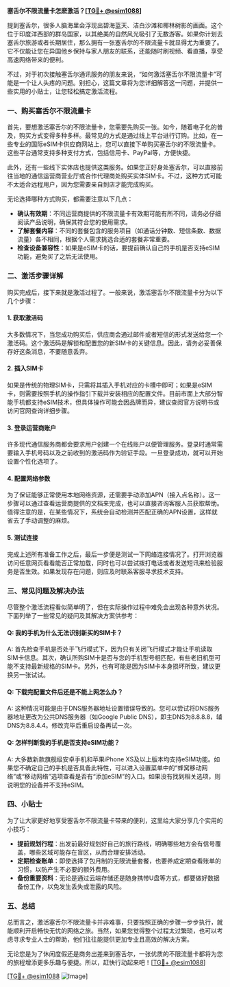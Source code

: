 **塞舌尔不限流量卡怎麽激活？[[TG💪+ @esim1088](https://t.me/s/esim1088)]**

提到塞舌尔，很多人脑海里会浮现出碧海蓝天、洁白沙滩和椰林树影的画面。这个位于印度洋西部的群岛国家，以其绝美的自然风光吸引了无数游客。如果你计划去塞舌尔旅游或者长期居住，那么拥有一张塞舌尔的不限流量卡就显得尤为重要了。它不仅能让您在异国他乡保持与家人朋友的联系，还能随时刷视频、看直播，享受高速网络带来的便利。

不过，对于初次接触塞舌尔通讯服务的朋友来说，“如何激活塞舌尔不限流量卡”可能是一个让人头疼的问题。别担心，这篇文章将为您详细解答这一问题，并提供一些实用的小贴士，让您轻松搞定激活流程。

### **一、购买塞舌尔不限流量卡**

首先，要想激活塞舌尔的不限流量卡，您需要先购买一张。如今，随着电子化的普及，购买方式变得多种多样。最常见的方式是通过线上平台进行订购。比如，在一些专业的国际eSIM卡供应商网站上，您可以直接下单购买塞舌尔的不限流量卡。这些平台通常支持多种支付方式，包括信用卡、PayPal等，方便快捷。

此外，还有一些线下实体店也提供这类服务。如果您正好身处塞舌尔，可以直接前往当地的通信运营商营业厅或合作代理商处购买实体SIM卡。不过，这种方式可能不太适合远程用户，因为您需要亲自到店才能完成购买。

无论选择哪种方式购买，都需要注意以下几点：

- **确认有效期**：不同运营商提供的不限流量卡有效期可能有所不同，请务必仔细阅读产品说明，确保其符合您的使用需求。
- **了解套餐内容**：不同的套餐包含的服务项目（如通话分钟数、短信条数、数据流量）各不相同，根据个人需求挑选合适的套餐非常重要。
- **检查设备兼容性**：如果是eSIM卡的话，要提前确认自己的手机是否支持eSIM功能，避免买了之后无法使用。

### **二、激活步骤详解**

购买完成后，接下来就是激活过程了。一般来说，激活塞舌尔不限流量卡分为以下几个步骤：

#### **1. 获取激活码**
大多数情况下，当您成功购买后，供应商会通过邮件或者短信的形式发送给您一个激活码。这个激活码是解锁和配置您的新SIM卡的关键信息。因此，请务必妥善保存好这条消息，不要随意丢弃。

#### **2. 插入SIM卡**
如果是传统的物理SIM卡，只需将其插入手机对应的卡槽中即可；如果是eSIM卡，则需要按照手机的操作指引下载并安装相应的配置文件。目前市面上大部分智能手机都支持eSIM技术，但具体操作可能会因品牌而异，建议查阅官方说明书或访问官网查询详细步骤。

#### **3. 登录运营商账户**
许多现代通信服务商都会要求用户创建一个在线账户以便管理服务。登录时通常需要输入手机号码以及之前收到的激活码作为验证手段。一旦登录成功，就可以开始设置个性化选项了。

#### **4. 配置网络参数**
为了保证能够正常使用本地网络资源，还需要手动添加APN（接入点名称）。这一步骤可以通过查看运营商提供的文档来完成，也可以直接咨询客服人员获取帮助。值得注意的是，在某些情况下，系统会自动检测并匹配正确的APN设置，这样就省去了手动调整的麻烦。

#### **5. 测试连接**
完成上述所有准备工作之后，最后一步便是测试一下网络连接情况了。打开浏览器访问任意网页看看能否正常加载，同时也可以尝试拨打电话或者发送短讯来检验服务是否生效。如果发现存在问题，则应及时联系客服寻求技术支持。

### **三、常见问题及解决办法**

尽管整个激活流程看似简单明了，但在实际操作过程中难免会出现各种意外状况。下面列举了一些常见的疑问及其解决方案供参考：

#### **Q: 我的手机为什么无法识别新买的SIM卡？**
A: 首先检查手机是否处于飞行模式下，因为只有关闭飞行模式才能让手机读取SIM卡信息。其次，确认所购SIM卡是否与您的手机型号相匹配，有些老旧机型可能不支持最新规格的SIM卡。另外，也有可能是因为SIM卡本身损坏所致，建议更换另一张试试。

#### **Q: 下载完配置文件后还是不能上网怎么办？**
A: 这种情况可能是由于DNS服务器地址设置错误导致的。您可以尝试将DNS服务器地址更改为公共DNS服务器（如Google Public DNS），即主DNS为8.8.8.8，辅DNS为8.8.4.4。修改完毕后重启设备再试一次。

#### **Q: 怎样判断我的手机是否支持eSIM功能？**
A: 大多数新款旗舰级安卓手机和苹果iPhone XS及以上版本均支持eSIM功能。如果您不确定自己的手机是否具备此特性，可以进入设置菜单中的“蜂窝移动网络”或“移动网络”选项查看是否有“添加eSIM”的入口。如果没有找到相关选项，则说明您的设备并不支持eSIM。

### **四、小贴士**

为了让大家更好地享受塞舌尔不限流量卡带来的便利，这里给大家分享几个实用的小技巧：

- **提前规划行程**：出发前最好规划好自己的旅行路线，明确哪些地方会有信号覆盖，哪些区域可能存在盲区，从而合理安排活动。
- **定期检查账单**：即使选择了包月制的无限流量套餐，也要养成定期查看账单的习惯，以防产生不必要的额外费用。
- **备份重要资料**：无论是通过云端存储还是随身携带U盘等方式，都要做好数据备份工作，以免发生丢失或泄露的风险。

### **五、总结**

总而言之，激活塞舌尔不限流量卡并非难事，只要按照正确的步骤一步步执行，就能顺利开启畅快无忧的网络之旅。当然，如果您觉得整个过程太过繁琐，也可以考虑寻求专业人士的帮助，他们往往能提供更加专业且高效的解决方案。

无论您是为了休闲度假还是商务出差来到塞舌尔，一张优质的不限流量卡都将为您的旅程增添更多乐趣与便捷。所以，赶快行动起来吧！[[TG💪+ @esim1088](https://t.me/s/esim1088)] 

[[TG💪+ @esim1088](https://t.me/s/esim1088) ![Image](https://i.postimg.cc/4NQfJmqS/Snipaste-2025-05-13-00-14-12.png)]